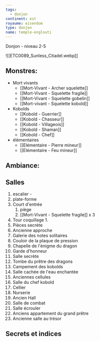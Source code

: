```yaml
---
tags:
  - donjon
continent: est
royaume: eisendom
type: donjon
name: temple-englouti
---
```



Donjon - niveau 2-5


![[ETC0089_Sunless_Citadel.webp]]

## Monstres:
- Mort vivants
	- [[Mort-Vivant - Archer squelette]]
	- [[Mort-Vivant - Squelette fragile]]
	- [[Mort-Vivant - Squelette gobelin]]
	- [[Mort-vivant - Squelette kobold]]
- Kobolds
	- [[Kobold - Guerrier]]
	- [[Kobold - Chasseur]]
	- [[Kobold - Villageois]]
	- [[Kobold - Shaman]]
	- [[Kobold - Chef]]
-  élémentaires
	- [[Elémentaire - Pierre mineur]]
	- [[Elémentaire - Feu mineur]]

## Ambiance:


## Salles
1. escalier - 
2. plate-forme
3. Court d'entrée 
	1. piège
	2. [[Mort-Vivant - Squelette fragile]] x 3
4. Tour coquillage
	1. 
5. Pièces secrète
6. Ancienne approche
7. Galerie des notes solitaires
8. Couloir de la plaque de pression
9. Chapelle de l'énigme du dragon
10. Garde d'honneur
11. Salle secrète
12. Tombe du prêtre des dragons
13. Campement des kobolds
14. Salle cachée de l'eau enchantée
15. Anciennes cellules
16. Salle du chef kobold
17. Cellier
18. Nurserie
19. Ancien Hall
20. Salle de combat
21. Salle écrouler
22. Anciens appartement du grand prêtre
23. Ancienne salle au trésor

## Secrets et indices

